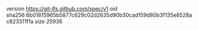 version https://git-lfs.github.com/spec/v1
oid sha256:6b01815965b5877c629c02d2635d90b30cad159d80b3f135e8528ac823311f1a
size 25936
